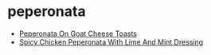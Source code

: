 # peperonata

 * [Peperonata On Goat Cheese Toasts](index/p/peperonata-on-goat-cheese-toasts-101894.json)
 * [Spicy Chicken Peperonata With Lime And Mint Dressing](index/s/spicy-chicken-peperonata-with-lime-and-mint-dressing-353769.json)
